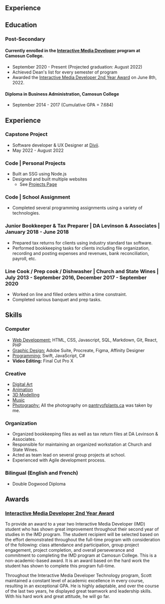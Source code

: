 <section class="content" markdown="1">

# Experience

<div class="resumeSpacing" markdown="1">

## Education

### Post-Secondary

#### Currently enrolled in the <a href="https://camosun.ca/programs-courses/find-program/interactive-media-developer-technologist-diploma" target="_blank" id="resume">Interactive Media Developer</a> program at Camosun College.
- September 2020 - Present (Projected graduation: August 2022) 
- Achieved Dean's list for every semester of program
- Awarded the <a href="https://camosun.ca/news/school-trades-technology-2022-awards#cs" target="_blank"> Interactive Media Developer 2nd Year Award</a> on June 8th, 2022.

#### Diploma in Business Administration, Camosun College
- September 2014 - 2017 (Cumulative GPA = 7.684)	 	

## Experience

### Capstone Project
- Software developer & UX Designer at <a href="https://www.divii.ca">Divii</a>.
- May 2022 - August 2022

### Code | Personal Projects
- Built an SSG using Node.js
- Designed and built multiple websites
	- See <a href="projects.html" target="_blank">Projects Page</a>

### Code | School Assignment
- Completed several programming assignments using a variety of technologies.

### Junior Bookkeeper &amp; Tax Preparer | DA Levinson &amp; Associates | January 2018 - June 2018
- Prepared tax returns for clients using industry standard tax software.
- Performed bookkeeping tasks for clients including file organization, recording and posting expenses and revenues, bank reconciliation, payroll, etc.

### Line Cook / Prep cook / Dishwasher | Church and State Wines | July 2013 - September 2016, December 2017 - September 2020
- Worked on line and filled orders within a time constraint.
- Completed various banquet and prep tasks.

## Skills 

### Computer
- <a href="projects.html#web" target="_blank">Web Development:</a> HTML, CSS, Javascript, SQL, Markdown, Git, React, PHP
- <a href="projects#design" target="_blank">Graphic Design:</a> Adobe Suite, Procreate, Figma, Affinity Designer
- <a href="projects#web" target="_blank">Programming:</a> Swift, JavaScript, C#
- **Video Editing:** Final Cut Pro X
	
### Creative
- <a href="art.html" target="_blank">Digital Art</a>
- <a href="animation.html" target="_blank">Animation</a>
- <a href="animation.html#3d" target="_blank">3D Modelling</a>
- <a href="https://treenotemusic.ca" target="_blank">Music</a>
- <a href="https://pantryofplants.ca" target="_blank">Photography:</a> All the photography on <a href="https://pantryofplants.ca" target="_blank">pantryofplants.ca</a> was taken by me.
	
### Organization
- Organized bookkeeping files as well as tax return files at DA Levinson &amp; Associates.
- Responsible for maintaining an organized workstation at Church and State Wines.
- Acted as team lead on several group projects at school.
- Experienced with Agile development process.
	
### Bilingual (English and French)
- Double Dogwood Diploma

## Awards

### <a href="https://camosun.ca/news/school-trades-technology-2022-awards#cs" target="_blank"> Interactive Media Developer 2nd Year Award</a>

To provide an award to a year two Interactive Media Developer (IMD) student who has shown great improvement throughout their second year of studies in the IMD program. The student recipient will be selected based on the effort demonstrated throughout the full-time program with consideration of the following: class attendance and participation, group project engagement, project completion, and overall perseverance and commitment to completing the IMD program at Camosun College. This is a non-academic-based award. It is an award based on the hard work the student has shown to complete this program full-time.

Throughout the Interactive Media Developer Technology program, Scott maintained a constant level of academic excellence in every course, resulting in an exceptional GPA. He is highly adaptable, and over the course of the last two years, he displayed great teamwork and leadership skills. With his hard work and great attitude, he will go far.
</div>
</section>